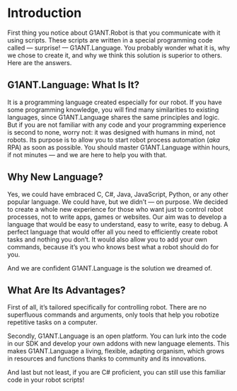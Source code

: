 # Introduction

First thing you notice about G1ANT.Robot is that you communicate with it using scripts. These scripts are written in a special programming code called — surprise! — G1ANT.Language. You probably wonder what it is, why we chose to create it, and why we think this solution is superior to others. Here are the answers.

## G1ANT.Language: What Is It?

It is a programming language created especially for our robot. If you have some programming knowledge, you will find many similarities to existing languages, since G1ANT.Language shares the same principles and logic. But if you are not familiar with any code and your programming experience is second to none, worry not: it was designed with humans in mind, not robots. Its purpose is to allow you to start robot process automation (*aka* RPA) as soon as possible. You should master G1ANT.Language within hours, if not minutes — and we are here to help you with that.

## Why New Language?

Yes, we could have embraced C, C#, Java, JavaScript, Python, or any other popular language. We could have, but we didn’t — on purpose. We decided to create a whole new experience for those who want just to control robot processes, not to write apps, games or websites. Our aim was to develop a language that would be easy to understand, easy to write, easy to debug. A perfect language that would offer all you need to efficiently create robot tasks and nothing you don’t. It would also allow you to add your own commands, because it’s you who knows best what a robot should do for you.

And we are confident G1ANT.Language is the solution we dreamed of.

## What Are Its Advantages?

First of all, it’s tailored specifically for controlling robot. There are no superfluous commands and arguments, only tools that help you robotize repetitive tasks on a computer.

Secondly, G1ANT.Language is an open platform. You can lurk into the code in our SDK and develop your own addons with new language elements. This makes G1ANT.Language a living, flexible, adapting organism, which grows in resources and functions thanks to community and its innovations.

And last but not least, if you are C# proficient, you can still use this familiar code in your robot scripts! 